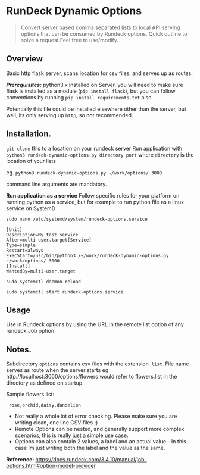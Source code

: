 # RunDeck Dynamic Options

> Convert server based comma separated lists to local API serving
> options that can be consumed by Rundeck options. Quick outline to
> solve a request.Feel free to use/modify.

## **Overview**

Basic http flask server, scans location for csv files, and serves up as routes.

***Prerequisites:***
python3.x installed on Server. 
you will need to make sure flask is installed as a module (`pip install flask`), but you can follow conventions by running `pip install requirements.txt` also. 

Potentially this file could be installed elsewhere other than the server, but well, its only serving up `http`, so not recommended.

## **Installation.**

`git clone` this to a location on your rundeck server
Run application with `python3 rundeck-dynamic-options.py directory port`
where `directory` is the location of your lists 

eg. `python3 rundeck-dynamic-options.py ~/work/options/ 3000`

command line arguments are mandatory.

**Run application as a service**
Follow specific rules for your platform on running python as a service, but for example to run python file as a linux service on SystemD


`sudo nano /etc/systemd/system/rundeck-options.service` 

    [Unit]  
    Description=My test service  
    After=multi-user.target[Service]  
    Type=simple  
    Restart=always  
    ExecStart=/usr/bin/python3 /~/work/rundeck-dynamic-options.py ~/work/options/ 3000
    [Install]  
    WantedBy=multi-user.target

`sudo systemctl daemon-reload`

`sudo systemctl start rundeck-options.service`

## **Usage**
Use in Rundeck options by using the URL in the remote list option of any rundeck Job option

## **Notes.**

Subdirectory `options` contains csv files  with the extension .`list`. File name serves as route when the server starts
eg
http://localhost:3000/options/flowers 
would refer to flowers.list in the directory as defined on startup

Sample flowers.list:
   

     rose,orchid,daisy,dandelion


 - Not really a whole lot of error checking. Please make sure you are writing clean, one line CSV files ;)
 - Remote Options can be nested, and generally support more complex scenarios, this is really just a simple use case.
 - Options can also contain 2 values, a label and an actual value - In this case Im just writing both the label and the value as the same.


**Reference:**
https://docs.rundeck.com/3.4.10/manual/job-options.html#option-model-provider
